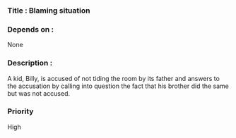 ### Title : Blaming situation
### Depends on : 
None
### Description :
A kid, Billy, is accused of not tiding the room by its father and answers to the accusation by calling into question the fact that his brother did the same but was not accused.
### Priority
High